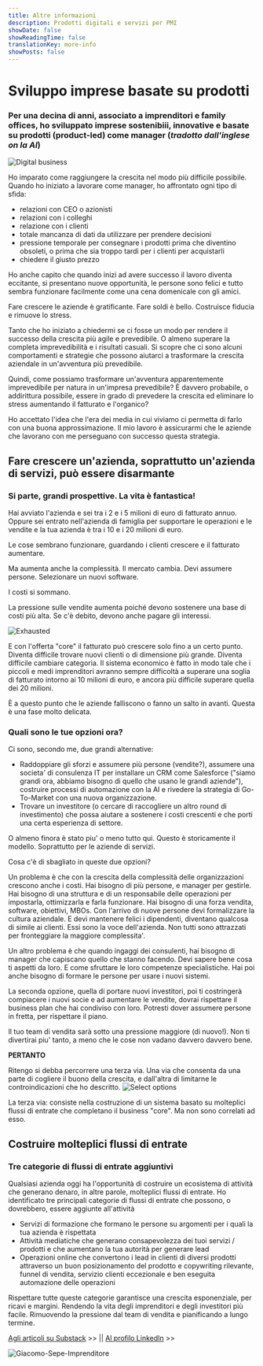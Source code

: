 ```yaml
---
title: Altre informazioni
description: Prodotti digitali e servizi per PMI
showDate: false
showReadingTime: false
translationKey: more-info
showPosts: false
---
```


# Sviluppo imprese basate su prodotti

### Per una decina di anni, associato a imprenditori e family offices, ho sviluppato imprese sostenibiii, innovative e basate su prodotti (product-led) come manager (_tradotto dall'inglese on la AI_)

![Digital business](Effortless250x.png)

Ho imparato come raggiungere la crescita nel modo più difficile possibile. Quando ho iniziato a lavorare come manager, ho affrontato ogni tipo di sfida:

- relazioni con CEO o azionisti
- relazioni con i colleghi
- relazione con i clienti
- totale mancanza di dati da utilizzare per prendere decisioni
- pressione temporale per consegnare i prodotti prima che diventino obsoleti, o prima che sia troppo tardi per i clienti per acquistarli
- chiedere il giusto prezzo

Ho anche capito che quando inizi ad avere successo il lavoro diventa eccitante, si presentano nuove opportunità, le persone sono felici e tutto sembra funzionare facilmente come una cena domenicale con gli amici.

Fare crescere le aziende è gratificante. Fare soldi è bello. Costruisce fiducia e rimuove lo stress.

Tanto che ho iniziato a chiedermi se ci fosse un modo per rendere il successo della crescita più agile e prevedibile. O almeno superare la completa imprevedibilità e i risultati casuali. Si scopre che ci sono alcuni comportamenti e strategie che possono aiutarci a trasformare la crescita aziendale in un'avventura più prevedibile.

Quindi, come possiamo trasformare un'avventura apparentemente imprevedibile per natura in un'impresa prevedibile? È davvero probabile, o addirittura possibile, essere in grado di prevedere la crescita ed eliminare lo stress aumentando il fatturato e l'organico?

Ho accettato l'idea che l'era dei media in cui viviamo ci permetta di farlo con una buona approssimazione. Il mio lavoro è assicurarmi che le aziende che lavorano con me perseguano con successo questa strategia.

## Fare crescere un'azienda, soprattutto un'azienda di servizi, può essere disarmante

### Si parte, grandi prospettive. La vita è fantastica!

Hai avviato l'azienda e sei tra i 2 e i 5 milioni di euro di fatturato annuo.
Oppure sei entrato nell'azienda di famiglia per supportare le operazioni e le vendite e la tua azienda è tra i 10 e i 20 milioni di euro.

Le cose sembrano funzionare, guardando i clienti crescere e il fatturato aumentare.

Ma aumenta anche la complessità. Il mercato cambia. Devi assumere persone. Selezionare un nuovi software.

I costi si sommano.

La pressione sulle vendite aumenta poiché devono sostenere una base di costi più alta. Se c'è debito, devono anche pagare gli interessi.

![Exhausted](Laziness.png)

E con l'offerta "core" il fatturato può crescere solo fino a un certo punto. Diventa difficile trovare nuovi clienti o di dimensione più grande. Diventa difficile cambiare categoria. Il sistema economico è fatto in modo tale che i piccoli e medi imprenditori avranno sempre difficoltà a superare una soglia di fatturato intorno ai 10 milioni di euro, e ancora più difficile superare quella dei 20 milioni.

È a questo punto che le aziende falliscono o fanno un salto in avanti. Questa è una fase molto delicata.

### Quali sono le tue opzioni ora?

Ci sono, secondo me, due grandi alternative:

- Raddoppiare gli sforzi e assumere più persone (vendite?), assumere una societa' di consulenza IT per installare un CRM come Salesforce ("siamo grandi ora, abbiamo bisogno di quello che usano le grandi aziende"), costruire processi di automazione con la AI e rivedere la strategia di Go-To-Market con una nuova organizzazione.
- Trovare un investitore (o cercare di raccogliere un altro round di investimento) che possa aiutare a sostenere i costi crescenti e che porti una certa esperienza di settore.

O almeno finora è stato piu' o meno tutto qui. Questo è storicamente il modello. Soprattutto per le aziende di servizi.

Cosa c'è di sbagliato in queste due opzioni?

Un problema è che con la crescita della complessità delle organizzazioni crescono anche i costi. Hai bisogno di più persone, e manager per gestirle. Hai bisogno di una struttura e di un responsabile delle operazioni per impostarla, ottimizzarla e farla funzionare. Hai bisogno di una forza vendita, software, obiettivi, MBOs. Con l'arrivo di nuove persone devi formalizzare la cultura aziendale. E devi mantenere felici i dipendenti, diventano qualcosa di simile ai clienti. Essi sono la voce dell'azienda. Non tutti sono attrazzati per fronteggiare la maggiore complessita'.

Un altro problema è che quando ingaggi dei consulenti, hai bisogno di manager che capiscano quello che stanno facendo. Devi sapere bene cosa ti aspetti da loro. E come sfruttare le loro competenze specialistiche. Hai poi anche bisogno di formare le persone per usare i nuovi sistemi.

La seconda opzione, quella di portare nuovi investitori, poi ti costringerà compiacere i nuovi socie e ad aumentare le vendite, dovrai rispettare il business plan che hai condiviso con loro. Potresti dover assumere persone in fretta, per rispettare il piano.

Il tuo team di vendita sarà sotto una pressione maggiore (di nuovo!). Non ti divertirai piu' tanto, a meno che le cose non vadano davvero davvero bene.

**PERTANTO**

Ritengo si debba percorrere una terza via. Una via che consenta da una parte di cogliere il buono della crescita, e dall'altra di limitarne le controindicazioni che ho descritto.
![Select options](People-finder.png)

La terza via:
consiste nella costruzione di un sistema basato su molteplici flussi di entrate che completano il business "core". Ma non sono correlati ad esso.

## Costruire molteplici flussi di entrate

### Tre categorie di flussi di entrate aggiuntivi

Qualsiasi azienda oggi ha l'opportunità di costruire un ecosistema di attività che generano denaro, in altre parole, molteplici flussi di entrate.
Ho identificato tre principali categorie di flussi di entrate che possono, o dovrebbero, essere aggiunte all'attività

- Servizi di formazione che formano le persone su argomenti per i quali la tua azienda è rispettata
- Attività mediatiche che generano consapevolezza dei tuoi servizi / prodotti e che aumentano la tua autorità per generare lead
- Operazioni online che convertono i lead in clienti di diversi prodotti attraverso un buon posizionamento del prodotto e copywriting rilevante, funnel di vendita, servizio clienti eccezionale e ben eseguita automazione delle operazioni

Rispettare tutte queste categorie garantisce una crescita esponenziale, per ricavi e margini. Rendendo la vita degli imprenditori e degli investitori più facile. Rimuovendo la pressione dal team di vendita e pianificando a lungo termine.

[Agli articoli su Substack](https://giacomosepe.substack.com) >> || [Al profilo LinkedIn](https://linkedin.com/in/giacomosepe) >>

![Giacomo-Sepe-Imprenditore](Giacomo-Sepe-Entrepreneur-NoBG.png)
